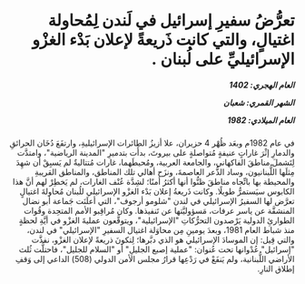 <h1 dir="rtl">تعرُّضُ سفيرِ إسرائيل في لَندن لِمُحاولة اغتيالٍ، والتي كانت ذَريعةً لإعلان بَدْء الغزْو الإسرائيليِّ على لُبنان .</h1>

<h5 dir="rtl">العام الهجري:  1402

الشهر القمري: شعبان

العام الميلادي: 1982</h5>

<p dir="rtl">في عام 1982م وبعَد ظُهْر 4 حزيران، علا أزيزُ الطائرات الإسرائيليةِ، وارتفَعَ دُخَان الحرائقِ والدمارِ إثْرَ غاراتٍ عنيفةٍ مُتواصلةٍ على بيروتَ، بدأَت بتدميرِ "المدينة الرياضية"، وامتدَّت لِتَشملَ مناطقَ الفاكهاني، والجامعة العربية، ومُحيطَهما، غارات مُتتاليةٌ لم يَسبِقْ أن شهِدَ مِثلَها اللُّبنانيون، وساد الذُّعر العاصمةَ، ونزَح أهالي تلك المناطق، والمناطق القريبةِ والمحيطة بها باتِّجاه مناطقَ ظنُّوا أنها أكثرُ أمنًا؛ لشِدَّة عُنْف الغارات، لم يَخطِرْ لهم أنَّ هذا الكابوس سيَستمرُّ طويلًا. وكانت ذَريعةُ إعلان بَدْء الغزْو الإسرائيلي للُبنان مُحاولةَ اغتيالٍ تعرَّض لها السفيرُ الإسرائيلي في لندن "شلومو أرجوف"، التي أعلَنَت جَماعة أبو نضال المنشقَّة عن ياسر عرفات، مَسؤوليَّتها عن تَنفيذها. وكان مُراقِبو الأمم المتحِدة وقُوات الطوارئِ الدولية يَرْصدون التحرُّكاتِ "الإسرائيلية"، ويتوقَّعون عمليةَ الغزْو في أيَّةِ لحظةٍ منذ شباط العام 1981، وبعدَ يومينِ مِن محاوَلة اغتيال السفيرِ "الإسرائيلي" في لندن، والتي قِيل: إن الموسادَ الإسرائيلي هو الذي دبَّرها؛ لِتكونَ ذريعةً لإعلان الغزْو، نفذَّت "إسرائيل" عُدْوانها تحت عُنوان: "عملية إصبع الجليلِ" أو "السلام للجليل"، فاحتلَّت ثُلث الأراضي اللُّبنانية، ولم يَنفَعْ في رَدْعِها قرارُ مجلس الأمن الدولي (508) الداعي إلى وَقفِ إطلاق النارِ.</p></br>
